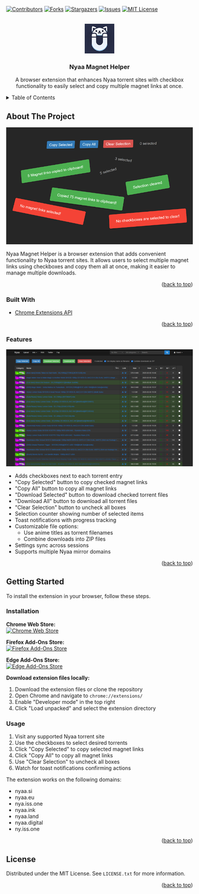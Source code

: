 <div id="top"></div>

<!-- PROJECT SHIELDS -->
<!--
*** I'm using markdown "reference style" links for readability.
*** Reference links are enclosed in brackets [ ] instead of parentheses ( ).
*** See the bottom of this document for the declaration of the reference variables
*** for contributors-url, forks-url, etc. This is an optional, concise syntax you may use.
*** https://www.markdownguide.org/basic-syntax/#reference-style-links
-->

[![Contributors][contributors-shield]][contributors-url]
[![Forks][forks-shield]][forks-url]
[![Stargazers][stars-shield]][stars-url]
[![Issues][issues-shield]][issues-url]
[![MIT License][license-shield]][license-url]

<!-- PROJECT LOGO -->
<br />
<div align="center">
  <a href="https://github.com/Arad119/Nyaa-Magnet-Helper">
    <img src="images/Logo.png" alt="Logo" width="80" height="80">
  </a>

<h3 align="center">Nyaa Magnet Helper</h3>

  <p align="center">
    A browser extension that enhances Nyaa torrent sites with checkbox functionality to easily select and copy multiple magnet links at once.
  </p>
</div>

<!-- TABLE OF CONTENTS -->
<details>
  <summary>Table of Contents</summary>
  <ol>
    <li>
      <a href="#about-the-project">About The Project</a>
      <ul>
        <li><a href="#built-with">Built With</a></li>
        <li><a href="#features">Features</a></li>
      </ul>
    </li>
    <li>
      <a href="#getting-started">Getting Started</a>
      <ul>
        <li><a href="#installation">Installation</a></li>
        <li><a href="#usage">Usage</a></li>
      </ul>
    </li>
    <li><a href="#license">License</a></li>
  </ol>
</details>

<!-- ABOUT THE PROJECT -->

## About The Project

![Nyaa-Magnet-Helper Screenshot][product-screenshot]

Nyaa Magnet Helper is a browser extension that adds convenient functionality to Nyaa torrent sites. It allows users to select multiple magnet links using checkboxes and copy them all at once, making it easier to manage multiple downloads.

<p align="right">(<a href="#top">back to top</a>)</p>

### Built With

- [Chrome Extensions API](https://developer.chrome.com/docs/extensions/reference/api)

<p align="right">(<a href="#top">back to top</a>)</p>

<!-- FEATURES -->

### Features

![Nyaa-Magnet-Helper Preview][product-preview]

- Adds checkboxes next to each torrent entry
- "Copy Selected" button to copy checked magnet links
- "Copy All" button to copy all magnet links
- "Download Selected" button to download checked torrent files
- "Download All" button to download all torrent files
- "Clear Selection" button to uncheck all boxes
- Selection counter showing number of selected items
- Toast notifications with progress tracking
- Customizable file options:
  - Use anime titles as torrent filenames
  - Combine downloads into ZIP files
- Settings sync across sessions
- Supports multiple Nyaa mirror domains

<p align="right">(<a href="#top">back to top</a>)</p>

<!-- GETTING STARTED -->

## Getting Started

To install the extension in your browser, follow these steps.

### Installation

**Chrome Web Store:**  
<a href="https://chromewebstore.google.com/detail/nyaa-magnet-helper/donibkpnifppkihgmnoocogmmbbocpdd" target="_blank">
 <img src="https://developer.chrome.com/static/docs/webstore/branding/image/HRs9MPufa1J1h5glNhut.png" alt="Chrome Web Store" height="50px" >
</a>    
  

**Firefox Add-Ons Store:**  
<a href="https://addons.mozilla.org/en-US/firefox/addon/nyaa-magnet-helper/" target="_blank">
 <img src="https://extensionworkshop.com/assets/img/documentation/publish/get-the-addon-178x60px.dad84b42.png" alt="Firefox Add-Ons Store" height="50px" >
</a>    
  

**Edge Add-Ons Store:**  
<a href="https://microsoftedge.microsoft.com/addons/detail/nyaa-magnet-helper/cpkcppifogblfgbggdeljjnibjfcdakf" target="_blank">
 <img src="https://developer.microsoft.com/store/badges/images/English_get-it-from-MS.png" alt="Edge Add-Ons Store" height="50px" >
</a>    
  
  
**Download extension files locally:**
1. Download the extension files or clone the repository
2. Open Chrome and navigate to `chrome://extensions/`
3. Enable "Developer mode" in the top right
4. Click "Load unpacked" and select the extension directory

### Usage

1. Visit any supported Nyaa torrent site
2. Use the checkboxes to select desired torrents
3. Click "Copy Selected" to copy selected magnet links
4. Click "Copy All" to copy all magnet links
5. Use "Clear Selection" to uncheck all boxes
6. Watch for toast notifications confirming actions

The extension works on the following domains:

- nyaa.si
- nyaa.eu
- nya.iss.one
- nyaa.ink
- nyaa.land
- nyaa.digital
- ny.iss.one

<p align="right">(<a href="#top">back to top</a>)</p>

<!-- LICENSE -->

## License

Distributed under the MIT License. See `LICENSE.txt` for more information.

<p align="right">(<a href="#top">back to top</a>)</p>

<!-- MARKDOWN LINKS & IMAGES -->
<!-- https://www.markdownguide.org/basic-syntax/#reference-style-links -->

[contributors-shield]: https://img.shields.io/github/contributors/Arad119/Nyaa-Magnet-Helper.svg?style=for-the-badge
[contributors-url]: https://github.com/Arad119/Nyaa-Magnet-Helper/graphs/contributors
[forks-shield]: https://img.shields.io/github/forks/Arad119/Nyaa-Magnet-Helper.svg?style=for-the-badge
[forks-url]: https://github.com/Arad119/Nyaa-Magnet-Helper/network/members
[stars-shield]: https://img.shields.io/github/stars/Arad119/Nyaa-Magnet-Helper.svg?style=for-the-badge
[stars-url]: https://github.com/Arad119/Nyaa-Magnet-Helper/stargazers
[issues-shield]: https://img.shields.io/github/issues/Arad119/Nyaa-Magnet-Helper.svg?style=for-the-badge
[issues-url]: https://github.com/Arad119/Nyaa-Magnet-Helper/issues
[license-shield]: https://img.shields.io/github/license/Arad119/Nyaa-Magnet-Helper.svg?style=for-the-badge
[license-url]: https://github.com/Arad119/Nyaa-Magnet-Helper/blob/master/LICENSE.txt
[product-screenshot]: images/Program.png
[product-preview]: images/Screenshot.png
